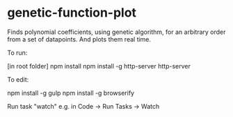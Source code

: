 # genetic-function-plot
Finds polynomial coefficients, using genetic algorithm, for an arbitrary order from a set of datapoints. And plots them real time. 

To run:

[in root folder]
npm install
npm install -g http-server
http-server

To edit:

npm install -g gulp
npm install -g browserify

Run task "watch" e.g. in Code -> Run Tasks -> Watch